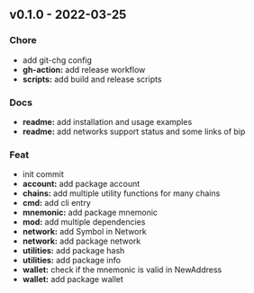 ## v0.1.0 - 2022-03-25

### Chore

- add git-chg config
- **gh-action:** add release workflow
- **scripts:** add build and release scripts


### Docs

- **readme:** add installation and usage examples
- **readme:** add networks support status and some links of bip


### Feat

- init commit
- **account:** add package account
- **chains:** add multiple utility functions for many chains
- **cmd:** add cli entry
- **mnemonic:** add package mnemonic
- **mod:** add multiple dependencies
- **network:** add Symbol in Network
- **network:** add package network
- **utilities:** add package hash
- **utilities:** add package info
- **wallet:** check if the mnemonic is valid in NewAddress
- **wallet:** add package wallet


